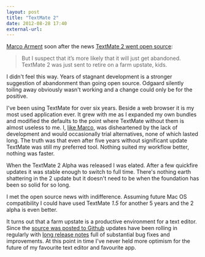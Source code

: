 ```yaml
---
layout: post
title: "TextMate 2"
date: 2012-08-28 17:40
external-url: 
---
```


[Marco Arment](http://www.marco.org/2012/08/09/textmate-2-open-sourced) soon after the news [TextMate 2 went open source](http://blog.macromates.com/2012/textmate-2-at-github/):

> But I suspect that it’s more likely that it will just get abandoned. TextMate 2 was just sent to retire on a farm upstate, kids.

I didn't feel this way. Years of stagnant development is a stronger suggestion of abandonment than going open source. Odgaard silently toiling away obviously wasn't working and a change could only be for the positive.

I've been using TextMate for over six years. Beside a web browser it is my most used application ever. It grew with me as I expanded my own bundles and modified the defaults to the point where TextMate without them is almost useless to me. I, [like Marco](http://www.marco.org/2012/08/10/next-text-editor), was disheartened by the lack of development and would occasionally trial alternatives, none of which lasted long. The truth was that even after five years without significant update TextMate was still my preferred tool. Nothing suited my workflow better, nothing was faster.

When the TextMate 2 Alpha was released I was elated. After a few quickfire updates it was stable enough to switch to full time. There's nothing earth shattering in the 2 update but it doesn't need to be when the foundation has been so solid for so long.

I met the open source news with indifference. Assuming future Mac OS compatibility I could have used TextMate *1.5* for another 5 years and the 2 alpha is even better.

It turns out that a farm upstate is a productive environment for a text editor. Since the [source was posted to Github](https://github.com/textmate/textmate) updates have been rolling in regularly with [long release notes](http://cl.ly/image/1w2B013V0M37) full of substantial bug fixes and improvements. At this point in time I've never held more optimism for the future of my favourite text editor and favourite app.